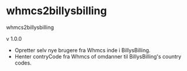 whmcs2billysbilling
===================

whmcs2billysbilling


v 1.0.0
* Opretter selv nye brugere fra Whmcs inde i BillysBilling.
* Henter contryCode fra Whmcs of omdanner til BillysBilling's country codes.

